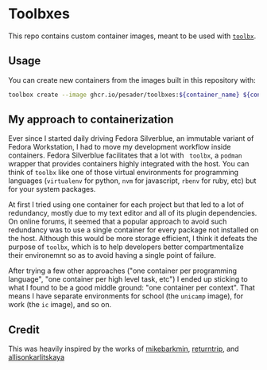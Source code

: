 # Toolbxes

This repo contains custom container images, meant to be used with
[`toolbx`](https://github.com/containers/toolbox).

## Usage

You can create new containers from the images built in this repository with:

```bash
toolbox create --image ghcr.io/pesader/toolbxes:${container_name} ${container_name}
```

## My approach to containerization

Ever since I started daily driving Fedora Silverblue, an immutable variant of
Fedora Workstation, I had to move my development workflow inside containers.
Fedora Silverblue facilitates that a lot with ` toolbx`, a `podman` wrapper
that provides containers highly integrated with the host. You can think of
`toolbx` like one of those virtual environments for programming languages
(`virtualenv` for python, `nvm` for javascript, `rbenv` for ruby, etc) but for
your system packages.

At first I tried using one container for each project but that led to a lot of
redundancy, mostly due to my text editor and all of its plugin dependencies. On
online forums, it seemed that a popular approach to avoid such redundancy was
to use a single container for every package not installed on the host. Although
this would be more storage efficient, I think it defeats the purpose of
`toolbx`, which is to help developers better compartmentalize their
environemnt so as to avoid having a single point of failure.

After trying a few other approaches ("one container per programming language",
"one container per high level task, etc") I ended up sticking to what I found
to be a good middle ground: "one container per context". That means I have
separate environments for school (the `unicamp` image), for work (the `ic`
image), and so on.

## Credit

This was heavily inspired by the works of
[mikebarkmin](https://github.com/mikebarkmin/fedora-toolbox),
[returntrip](https://github.com/returntrip/mytoolboxes), and
[allisonkarlitskaya](https://github.com/allisonkarlitskaya/lisbox)

